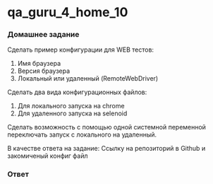 # qa_guru_4_home_10

### Домашнее задание
Сделать пример конфигурации для WEB тестов:

1. Имя браузера
2. Версия браузера
3. Локальный или удаленный (RemoteWebDriver)

Сделать два вида конфигурационных файлов:
1. Для локального запуска на chrome
2. Для удаленного запуска на selenoid

Сделать возможность с помощью одной системной переменной переключать запуск с локального на удаленный.

В качестве ответа на задание:
Ссылку на репозиторий в Github и закомиченый конфиг файл
### Ответ

